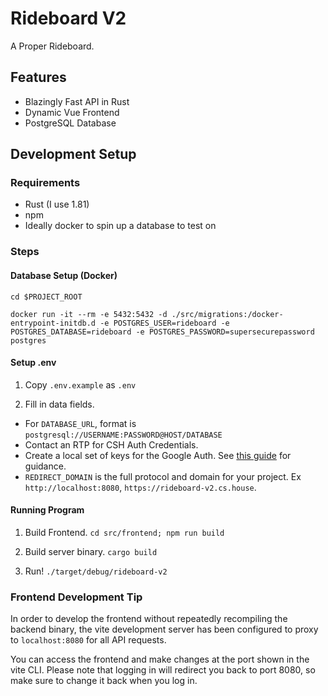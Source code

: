 # Rideboard V2

A Proper Rideboard.

## Features

- Blazingly Fast API in Rust
- Dynamic Vue Frontend
- PostgreSQL Database

## Development Setup

### Requirements

- Rust (I use 1.81)
- npm
- Ideally docker to spin up a database to test on

### Steps

#### Database Setup (Docker)

`cd $PROJECT_ROOT`

`docker run -it --rm -e 5432:5432 -d ./src/migrations:/docker-entrypoint-initdb.d -e POSTGRES_USER=rideboard -e POSTGRES_DATABASE=rideboard -e POSTGRES_PASSWORD=supersecurepassword postgres`

#### Setup .env

1. Copy `.env.example` as `.env`

2. Fill in data fields.
  - For `DATABASE_URL`, format is `postgresql://USERNAME:PASSWORD@HOST/DATABASE`
  - Contact an RTP for CSH Auth Credentials.
  - Create a local set of keys for the Google Auth. See [this guide](https://developers.google.com/identity/sign-in/web/sign-in) for guidance.
  - `REDIRECT_DOMAIN` is the full protocol and domain for your project. Ex `http://localhost:8080`, `https://rideboard-v2.cs.house`.

#### Running Program

1. Build Frontend. `cd src/frontend; npm run build`

2. Build server binary. `cargo build`

3. Run! `./target/debug/rideboard-v2`

### Frontend Development Tip

In order to develop the frontend without repeatedly recompiling the backend binary, the vite development server has been configured to proxy to `localhost:8080` for all API requests.

You can access the frontend and make changes at the port shown in the vite CLI. Please note that logging in will redirect you back to port 8080, so make sure to change it back when you log in.
